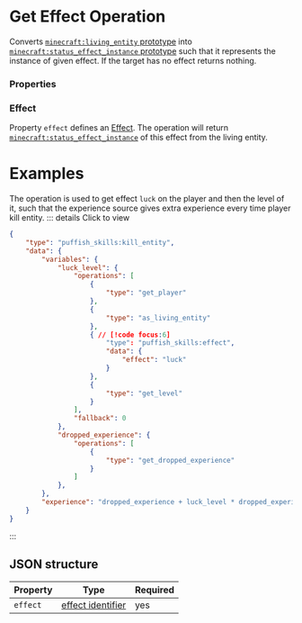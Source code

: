 # Get Effect Operation

Converts [`minecraft:living_entity` prototype](/creators/configuration/calculations/prototypes/built-in/living-entity) into [`minecraft:status_effect_instance` prototype](/creators/configuration/calculations/prototypes/built-in/status-effect-instance) such that it represents the instance of given effect. If the target has no effect returns nothing.

### Properties

### Effect

Property `effect` defines an [Effect](https://minecraft.wiki/w/Effect). The operation will return [`minecraft:status_effect_instance`](/creators/configuration/calculations/prototypes/built-in/status-effect-instance) of this effect from the living entity.

# Examples

The operation is used to get effect `luck` on the player and then the level of it, such that the experience source gives extra experience every time player kill entity.
::: details Click to view
```json
{
	"type": "puffish_skills:kill_entity",
	"data": {
		"variables": {
			"luck_level": {
				"operations": [
					{
						"type": "get_player"
					},
					{
						"type": "as_living_entity"
					},
					{ // [!code focus:6]
						"type": "puffish_skills:effect",
						"data": {
							"effect": "luck"
						}
					},
					{
						"type": "get_level"
					}
				],
				"fallback": 0
			},
			"dropped_experience": {
				"operations": [
					{
						"type": "get_dropped_experience"
					}
				]
			},
		},
		"experience": "dropped_experience + luck_level * dropped_experience"
	}
}
```
:::

## JSON structure

|Property|Type|Required|
|-|-|-|
|`effect`|[effect identifier](https://minecraft.wiki/w/Effect)|yes|